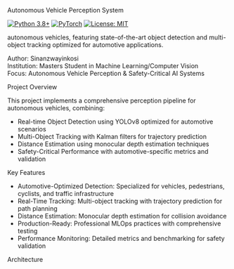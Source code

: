  Autonomous Vehicle Perception System

[![Python 3.8+](https://img.shields.io/badge/python-3.8+-blue.svg)](https://www.python.org/downloads/)
[![PyTorch](https://img.shields.io/badge/PyTorch-2.0+-red.svg)](https://pytorch.org/)
[![License: MIT](https://img.shields.io/badge/License-MIT-yellow.svg)](https://opensource.org/licenses/MIT)

 autonomous vehicles, featuring state-of-the-art object detection and multi-object tracking optimized for automotive applications.

Author: Sinanzwayinkosi  
Institution: Masters Student in Machine Learning/Computer Vision  
Focus: Autonomous Vehicle Perception & Safety-Critical AI Systems

 Project Overview

This project implements a comprehensive perception pipeline for autonomous vehicles, combining:

- Real-time Object Detection using YOLOv8 optimized for automotive scenarios
- Multi-Object Tracking with Kalman filters for trajectory prediction
- Distance Estimation using monocular depth estimation techniques
- Safety-Critical Performance with automotive-specific metrics and validation

Key Features

- Automotive-Optimized Detection: Specialized for vehicles, pedestrians, cyclists, and traffic infrastructure
- Real-Time Tracking: Multi-object tracking with trajectory prediction for path planning
- Distance Estimation: Monocular depth estimation for collision avoidance
- Production-Ready: Professional MLOps practices with comprehensive testing
- Performance Monitoring: Detailed metrics and benchmarking for safety validation

Architecture



